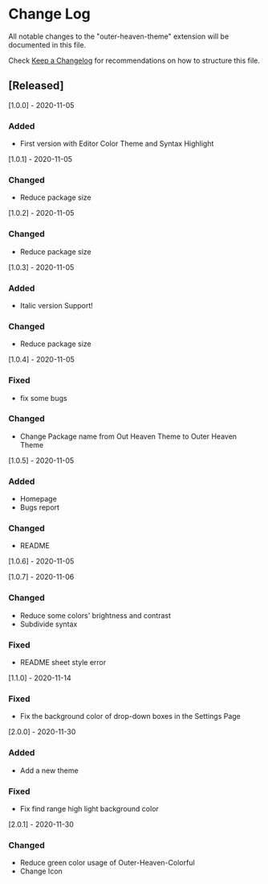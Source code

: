 # Change Log

All notable changes to the "outer-heaven-theme" extension will be documented in this file.

Check [Keep a Changelog](http://keepachangelog.com/) for recommendations on how to structure this file.

## [Released]
[1.0.0] - 2020-11-05
### Added
- First version with Editor Color Theme and Syntax Highlight

[1.0.1] - 2020-11-05
### Changed
- Reduce package size

[1.0.2] - 2020-11-05
### Changed
- Reduce package size

[1.0.3] - 2020-11-05
### Added
- Italic version Support!

### Changed
- Reduce package size

[1.0.4] - 2020-11-05
### Fixed
- fix some bugs
  
### Changed
- Change Package name from Out Heaven Theme to Outer Heaven Theme

[1.0.5] - 2020-11-05
### Added
- Homepage
- Bugs report

### Changed
- README

[1.0.6] - 2020-11-05

[1.0.7] - 2020-11-06
### Changed
- Reduce some colors' brightness and contrast
- Subdivide syntax

### Fixed
- README sheet style error

[1.1.0] - 2020-11-14
### Fixed
- Fix the background color of drop-down boxes in the Settings Page

[2.0.0] - 2020-11-30
### Added
- Add a new theme

### Fixed
- Fix find range high light background color

[2.0.1] - 2020-11-30
### Changed
- Reduce green color usage of Outer-Heaven-Colorful
- Change Icon